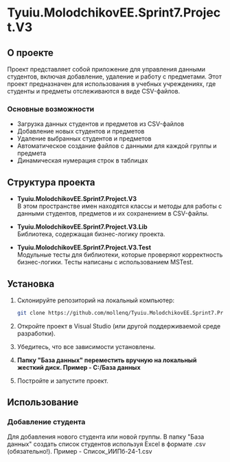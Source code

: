 # Tyuiu.MolodchikovEE.Sprint7.Project.V3

## О проекте

Проект представляет собой приложение для управления данными студентов, включая добавление, удаление и работу с предметами. Этот проект предназначен для использования в учебных учреждениях, где студенты и предметы отслеживаются в виде CSV-файлов.

### Основные возможности
- Загрузка данных студентов и предметов из CSV-файлов
- Добавление новых студентов и предметов
- Удаление выбранных студентов и предметов
- Автоматическое создание файлов с данными для каждой группы и предмета
- Динамическая нумерация строк в таблицах

## Структура проекта
- **Tyuiu.MolodchikovEE.Sprint7.Project.V3**  
  В этом пространстве имен находятся классы и методы для работы с данными студентов, предметов и их сохранением в CSV-файлы.

- **Tyuiu.MolodchikovEE.Sprint7.Project.V3.Lib**  
  Библиотека, содержащая бизнес-логику проекта.

- **Tyuiu.MolodchikovEE.Sprint7.Project.V3.Test**  
  Модульные тесты для библиотеки, которые проверяют корректность бизнес-логики. Тесты написаны с использованием MSTest.

## Установка

1. Склонируйте репозиторий на локальный компьютер:

    ```bash
    git clone https://github.com/mollenq/Tyuiu.MolodchikovEE.Sprint7.Project.V3.git
    ```

2. Откройте проект в Visual Studio (или другой поддерживаемой среде разработки).

3. Убедитесь, что все зависимости установлены.

4. **Папку "База данных" переместить вручную на локальный жесткий диск.
   Пример - С:/База данных**

5. Постройте и запустите проект.

## Использование

### Добавление студента
Для добавления нового студента или новой группы. В папку "База данных" создать список студентов используя Excel в формате .csv (обязательно!).
Пример - Список_ИИПб-24-1.csv
